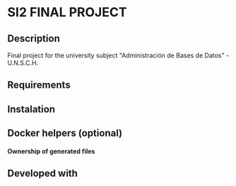 # SI2 FINAL PROJECT
## Description
Final project for the university subject "Administración de Bases de Datos" - U.N.S.C.H.

## Requirements

## Instalation

## Docker helpers (optional)

#### Ownership of generated files

## Developed with
